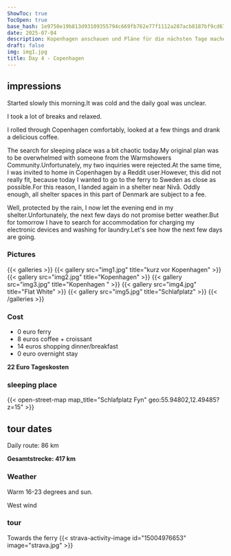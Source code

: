 ```yaml
---
ShowToc: true
TocOpen: true
base_hash: 1e9750e19b813d93109355794c669fb762e77f1112a287acb8187bf9cd6723bc
date: 2025-07-04
description: Kopenhagen anschauen und Pläne für die nächsten Tage machen
draft: false
img: img1.jpg
title: Day 4 - Copenhagen
---
```


## impressions
Started slowly this morning.It was cold and the daily goal was unclear.

I took a lot of breaks and relaxed.

I rolled through Copenhagen comfortably, looked at a few things and drank a delicious coffee.

The search for sleeping place was a bit chaotic today.My original plan was to be overwhelmed with someone from the Warmshowers Community.Unfortunately, my two inquiries were rejected.At the same time, I was invited to home in Copenhagen by a Reddit user.However, this did not really fit, because today I wanted to go to the ferry to Sweden as close as possible.For this reason, I landed again in a shelter near Nivå.
Oddly enough, all shelter spaces in this part of Denmark are subject to a fee.

Well, protected by the rain, I now let the evening end in my shelter.Unfortunately, the next few days do not promise better weather.But for tomorrow I have to search for accommodation for charging my electronic devices and washing for laundry.Let's see how the next few days are going.
### Pictures
{{< galleries >}}
{{< gallery src="img1.jpg" title="kurz vor Kopenhagen" >}}
{{< gallery src="img2.jpg" title="Kopenhagen" >}}
{{< gallery src="img3.jpg" title="Kopenhagen " >}}
{{< gallery src="img4.jpg" title="Flat White" >}}
{{< gallery src="img5.jpg" title="Schlafplatz" >}}
{{< /galleries >}}

### Cost
- 0 euro ferry
- 8 euros coffee + croissant
- 14 euros shopping dinner/breakfast
- 0 euro overnight stay

**22 Euro Tageskosten**

### sleeping place


{{< open-street-map map_title="Schlafplatz Fyn" geo:55.94802,12.49485?z=15" >}}

## tour dates
Daily route: 86 km

**Gesamtstrecke: 417 km**

### Weather
Warm 16-23 degrees and sun.

West wind

### tour
Towards the ferry
{{< strava-activity-image id="15004976653" image="strava.jpg" >}}